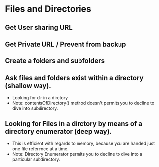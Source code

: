 # Files and Directories

## Get User sharing URL

## Get Private URL / Prevent from backup

## Create a folders and subfolders

## Ask files and folders exist within a directory (shallow way).
- Looking for dir in a dirctory
- Note: contentsOfDirectory() method doesn't permits you to decline to dive into subdirectory.

## Looking for Files in a dirctory by means of a directory enumerator (deep way).
- This is efficient with regards to memory, because you are handed just one file reference at a time.
- Note: Directory Enumerator permits you to decline to dive into a particular subdirectory.
